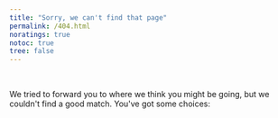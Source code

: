```yaml
---
title: "Sorry, we can't find that page"
permalink: /404.html
noratings: true
notoc: true
tree: false
---
```


<br/>

We tried to forward you to where we think you might be going, but we couldn't
find a good match. You've got some choices:

<div id="sorryMsg"></div>

<!-- Script needs to be at the bottom, after any content -->
<script language="JavaScript">
var forwardingURL=window.location.pathname;
if (forwardingURL.charAt(forwardingURL.length - 1) != "/") forwardingURL += "/";
var gonnaFwd = false;
var newURL = "";
var baseURL = "";
var archive = false;
console.log(forwardingURL);

// .MD EXTENSION CHECK
if (forwardingURL.indexOf(".md") > -1)
{
  gonnaFwd = true;
  newURL = forwardingURL.replace(".md","") + location.hash;
} else {

  // CSV CHECK
  {% for item in site.data.redirects %}
  var redirectVal = {{ item | jsonify }};
  if (forwardingURL == redirectVal.source)
  {
    console.log("Found via CSV @ ", redirectVal.source, redirectVal.destination);
    gonnaFwd = true;
    newURL = forwardingURL.replace(redirectVal.source,redirectVal.destination);
  }
  {% endfor %}
} // end of check for .md

var path = window.location.pathname.replace("#","");
var phrase = decodeURIComponent(path.replace(/\/+/g, ' ').trim());

if (gonnaFwd) {
  newURL = baseURL + newURL;
  console.log("Forwarding to: " + newURL);
  window.location.replace(newURL);
  window.location.href = newURL;
  document.write('<meta http-equiv="refresh" content="0; url=' + newURL + '">')
} else {
  console.log("Showing 404 choices");
  var ghIssueQueryString = "title=404%20at%20" + path + "&body=URL%3A%20" + path;
  var output = new Array();
  output.push("<ul><li><a href='https://github.com/docker/docker.github.io/issues/new?" + ghIssueQueryString + "' class='nomunge'>File a ticket</a></li>");
  output.push("<li><a href='/search/?q=" + phrase + "'</a>Search for <tt>&quot;" + phrase + "&quot;</tt></a></li>");
  output.push("<li><a href='/search/'>Try a different search</a></li>");
  output.push("<li><a href='/'>Go to the index</a></li></ul>");
  document.getElementById('sorryMsg').innerHTML = output.join("");
}
</script>
